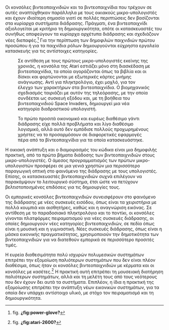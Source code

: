 Οι κονσόλες βιντεοπαιχνιδιών και τα βιντεοπαιχνίδια που τρέχουν σε αυτές
αναπτύχθηκαν παράλληλα με τους οικιακούς μικρο-υπολογιστές και έχουν
ιδιαίτερη σημασία γιατί σε πολλές περιπτώσεις δεν βασίζονται στα
κυρίαρχα συστήματα διάδρασης. Πράγματι, ένα βιντεοπαιχνίδι αξιολογείται
με κριτήριο τη δημιουργικότητα, οπότε οι κατασκευαστές του συνήθως
αποφεύγουν τα κυρίαρχα αρχέτυπα διάδρασης και σχεδιάζουν νέες
διεπαφές.[^1] Για την περίπτωση των δημοφιλών παιχνιδιών πρώτου προσώπου
ή για τα παιχνίδια ρόλων δημιουργούνται εύχρηστα εργαλεία κατασκευής για
τις αντίστοιχες κατηγορίες.

<figure id="fig:atari-2600">
<figcaption>
Σε αντίθεση με τους πρώτους μικρο-υπολογιστές εκείνης της χρονιάς, η
κονσόλα της Atari εστιάζει μόνο στη διασκέδαση με βιντεοπαιχνίδια, τα
οποία αγοράζονται όπως τα βιβλία και οι δίσκοι και φορτώνονται με
εξωτερικές κάρτες μνήμης ανάγνωσης. Αντί για πληκτρολόγιο, έχει μοχλό,
για τον έλεγχο των χαρακτήρων στα βιντεοπαιχνίδια. Ο βιομηχανικός
σχεδιασμός ταιριάζει με αυτόν της τηλεόρασης, με την οποία συνδέεται ως
συσκευή εξόδου και, με τη βοήθεια του βιντεοπαιχνιδιού Space Invaders,
δημιουργεί μια νέα κατηγορία διαδραστικού υπολογιστή.
</figcaption>
</figure>
<figure id="fig:power-glove">
<figcaption>
Το πρώτο προσιτά οικονομικό και ευρέως διαθέσιμο γάντι διάδρασης είχε
πολλά προβλήματα και λίγο διαθέσιμο λογισμικό, αλλά αυτό δεν εμπόδισε
πολλούς προχωρημένους χρήστες να το προσαρμόσουν σε διαφορετικές
εφαρμογές πέρα από τα βίντεοπαιχνίδια για τα οποία κατασκευάστηκε.
</figcaption>
</figure>

Η οικιακή ανάπτυξη και ο διαμοιρασμός του κώδικα είναι μια δημοφιλής
πρακτική, από τα πρώτα βήματα διάδοσης των βιντεοπαιχνιδιών στους
μικρο-υπολογιστές. Ο άμεσος προγραμματισμός των πρώτων μικρο-υπολογιστών
προσφέρει σε μια γενιά χρηστών μια περισσότερο παραγωγική οπτική στο
φαινόμενο της διάδρασης με τους υπολογιστές. Επίσης, οι κατασκευαστές
βιντεοπαιχνιδιών συχνά επιλέγουν να παρακάμψουν το λειτουργικό σύστημα,
έτσι ώστε να πετύχουν βελτιστοποιημένες επιδόσεις για τις δημιουργίες
τους.

Οι εμπορικές κονσόλες βιντεοπαιχνιδιών συνεισφέρουν στο φαινόμενο της
διάδρασης με νέες συσκευές εισόδου, όπως είναι τα χειριστήρια με πολλά
κουμπιά και αισθητήρες, καθώς και η αναγνώριση εικόνας. Σε αντίθεση με
το παραδοσιακό πληκτρολόγιο και το ποντίκι, οι κονσόλες γίνονται
πλατφόρμες πειραματισμού για νέες συσκευές διάδρασης, οι οποίες
δημιουργούν νέες κατηγορίες βιντεοπαιχνιδιών, σε πεδία όπως είναι η
μουσική και η γυμναστική. Νέες συσκευές διάδρασης, όπως είναι η μάσκα
εικονικής πραγματικότητας, χρησιμοποιούν την δημοτικότητα των
βιντεοπαιχνιδιών για να διατεθούν εμπορικά σε περισσότερο προσιτές
τιμές.

Η ευρεία διαθεσιμότητα πολύ ισχυρών πολυμεσικών συστημάτων επιτρέπει την
εξομοίωση παλιότερων συστημάτων που δεν είναι πλέον διαθέσιμα, όπως ήταν
οι κονσόλες βιντεοπαιχνιδιών με κέρματα και οι κονσόλες με κασέτες.[^2]
Η πρακτική αυτή επιτρέπει τη μουσειακή διατήρηση παλιότερων συστημάτων,
αλλά και τη μελέτη τους από τους νεότερους που δεν έχουν δει αυτά τα
συστήματα. Επιπλέον, η ίδια η πρακτική της εξομοίωσης επιτρέπει την
ανάπτυξη νέων εικονικών συστημάτων, για τα οποία δεν υπάρχει αντίστοιχο
υλικό, με στόχο τον πειραματισμό και τη δημιουργικότητα.

[^1]: fig. **¿fig:power-glove?**

[^2]: fig. **¿fig:atari-2600?**
